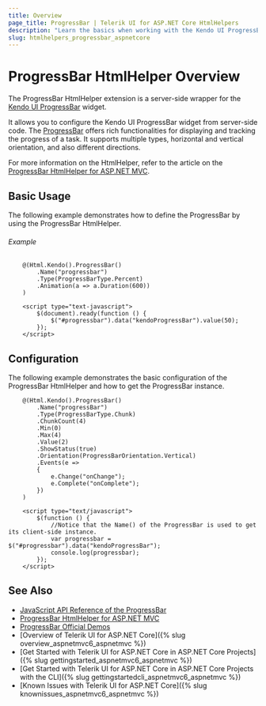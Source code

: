 ```yaml
---
title: Overview
page_title: ProgressBar | Telerik UI for ASP.NET Core HtmlHelpers
description: "Learn the basics when working with the Kendo UI ProgressBar HtmlHelper for ASP.NET Core (MVC 6 or ASP.NET Core MVC)."
slug: htmlhelpers_progressbar_aspnetcore
---
```


# ProgressBar HtmlHelper Overview

The ProgressBar HtmlHelper extension is a server-side wrapper for the [Kendo UI ProgressBar](http://demos.telerik.com/kendo-ui/progressbar/index) widget.

It allows you to configure the Kendo UI ProgressBar widget from server-side code. The [ProgressBar](http://docs.telerik.com/kendo-ui/controls/interactivity/progressbar/overview) offers rich functionalities for displaying and tracking the progress of a task. It supports multiple types, horizontal and vertical orientation, and also different directions.

For more information on the HtmlHelper, refer to the article on the [ProgressBar HtmlHelper for ASP.NET MVC](http://docs.telerik.com/aspnet-mvc/helpers/progressbar/overview).

## Basic Usage

The following example demonstrates how to define the ProgressBar by using the ProgressBar HtmlHelper.

###### Example

```
    @(Html.Kendo().ProgressBar()
        .Name("progressbar")
        .Type(ProgressBarType.Percent)
        .Animation(a => a.Duration(600))
    )

    <script type="text-javascript">
        $(document).ready(function () {
            $("#progressbar").data("kendoProgressBar").value(50);
        });   
    </script>
```

## Configuration

The following example demonstrates the basic configuration of the ProgressBar HtmlHelper and how to get the ProgressBar instance.

```
    @(Html.Kendo().ProgressBar()
        .Name("progressBar")
        .Type(ProgressBarType.Chunk)
        .ChunkCount(4)
        .Min(0)
        .Max(4)
        .Value(2)
        .ShowStatus(true)
        .Orientation(ProgressBarOrientation.Vertical)
        .Events(e =>
        {
            e.Change("onChange");
            e.Complete("onComplete");
        })
    )

    <script type="text/javascript">
        $(function () {
            //Notice that the Name() of the ProgressBar is used to get its client-side instance.
            var progressbar = $("#progressbar").data("kendoProgressBar");
            console.log(progressbar);
        });
    </script>
```

## See Also

* [JavaScript API Reference of the ProgressBar](http://docs.telerik.com/kendo-ui/api/javascript/ui/progressbar)
* [ProgressBar HtmlHelper for ASP.NET MVC](http://docs.telerik.com/aspnet-mvc/helpers/progressbar/overview)
* [ProgressBar Official Demos](http://demos.telerik.com/aspnet-core/progressbar/index)
* [Overview of Telerik UI for ASP.NET Core]({% slug overview_aspnetmvc6_aspnetmvc %})
* [Get Started with Telerik UI for ASP.NET Core in ASP.NET Core Projects]({% slug gettingstarted_aspnetmvc6_aspnetmvc %})
* [Get Started with Telerik UI for ASP.NET Core in ASP.NET Core Projects with the CLI]({% slug gettingstartedcli_aspnetmvc6_aspnetmvc %})
* [Known Issues with Telerik UI for ASP.NET Core]({% slug knownissues_aspnetmvc6_aspnetmvc %})
